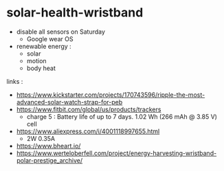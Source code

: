 # solar-health-wristband

- disable all sensors on Saturday
  - Google wear OS
- renewable energy :
  - solar
  - motion
  - body heat
 

links :
- https://www.kickstarter.com/projects/170743596/ripple-the-most-advanced-solar-watch-strap-for-peb
- https://www.fitbit.com/global/us/products/trackers
  - charge 5 : Battery life of up to 7 days.  1.02 Wh (266 mAh @ 3.85 V) cell
- https://www.aliexpress.com/i/4001118997655.html
  - 2W 0.35A
- https://www.bheart.io/
- https://www.werteloberfell.com/project/energy-harvesting-wristband-polar-prestige_archive/
